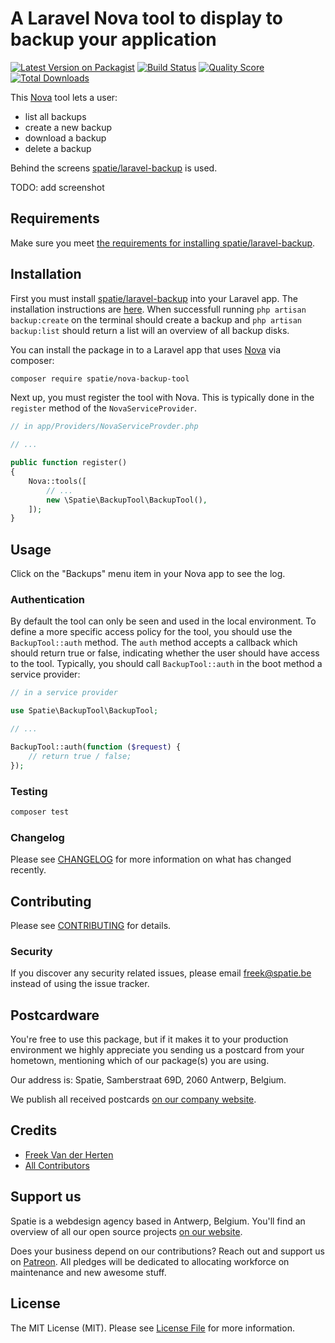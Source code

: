 # A Laravel Nova tool to display to backup your application

[![Latest Version on Packagist](https://img.shields.io/packagist/v/spatie/nova-backup-tool.svg?style=flat-square)](https://packagist.org/packages/spatie/nova-backup-tool)
[![Build Status](https://img.shields.io/travis/spatie/nova-backup-tool/master.svg?style=flat-square)](https://travis-ci.org/spatie/nova-backup-tool)
[![Quality Score](https://img.shields.io/scrutinizer/g/spatie/nova-backup-tool.svg?style=flat-square)](https://scrutinizer-ci.com/g/spatie/nova-backup-tool)
[![Total Downloads](https://img.shields.io/packagist/dt/spatie/nova-backup-tool.svg?style=flat-square)](https://packagist.org/packages/spatie/nova-backup-tool)

This [Nova](https://nova.laravel.com) tool lets a user:
- list all backups
- create a new backup
- download a backup
- delete a backup

Behind the screens [spatie/laravel-backup](https://docs.spatie.be/laravel-backup) is used.

TODO: add screenshot

## Requirements

Make sure you meet [the requirements for installing spatie/laravel-backup](https://docs.spatie.be/laravel-backup/v5/requirements).

## Installation

First you must install [spatie/laravel-backup](https://docs.spatie.be/laravel-backup) into your Laravel app. The installation instructions are [here](https://docs.spatie.be/laravel-backup/v5/installation-and-setup). When successfull running `php artisan backup:create` on the terminal should create a backup and `php artisan backup:list` should return a list will an overview of all backup disks.

You can install the package in to a Laravel app that uses [Nova](https://nova.laravel.com) via composer:

```bash
composer require spatie/nova-backup-tool
```

Next up, you must register the tool with Nova. This is typically done in the `register` method of the `NovaServiceProvider`.

```php
// in app/Providers/NovaServiceProvder.php

// ...

public function register()
{
    Nova::tools([
        // ...
        new \Spatie\BackupTool\BackupTool(),
    ]);
}
```

## Usage

Click on the "Backups" menu item in your Nova app to see the log.

### Authentication

By default the tool can only be seen and used in the local environment. To define a more specific access policy for the tool, you should use the `BackupTool::auth` method. The `auth` method accepts a callback which should return true or false, indicating whether the user should have access to the tool. Typically, you should call `BackupTool::auth` in the boot method a service provider:

```php
// in a service provider

use Spatie\BackupTool\BackupTool;

// ...

BackupTool::auth(function ($request) {
    // return true / false;
});
```

### Testing

``` bash
composer test
```

### Changelog

Please see [CHANGELOG](CHANGELOG.md) for more information on what has changed recently.

## Contributing

Please see [CONTRIBUTING](CONTRIBUTING.md) for details.

### Security

If you discover any security related issues, please email freek@spatie.be instead of using the issue tracker.

## Postcardware

You're free to use this package, but if it makes it to your production environment we highly appreciate you sending us a postcard from your hometown, mentioning which of our package(s) you are using.

Our address is: Spatie, Samberstraat 69D, 2060 Antwerp, Belgium.

We publish all received postcards [on our company website](https://spatie.be/en/opensource/postcards).

## Credits

- [Freek Van der Herten](https://github.com/freekmurze)
- [All Contributors](../../contributors)

## Support us

Spatie is a webdesign agency based in Antwerp, Belgium. You'll find an overview of all our open source projects [on our website](https://spatie.be/opensource).

Does your business depend on our contributions? Reach out and support us on [Patreon](https://www.patreon.com/spatie). 
All pledges will be dedicated to allocating workforce on maintenance and new awesome stuff.

## License

The MIT License (MIT). Please see [License File](LICENSE.md) for more information.
